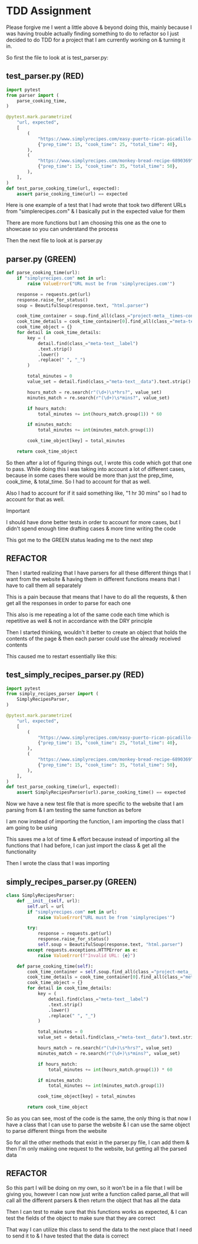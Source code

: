 # TDD Assignment

Please forgive me I went a little above & beyond doing this, mainly because I was having trouble actually finding something to do to refactor so I just decided to do TDD for a project that I am currently working on & turning it in.

So first the file to look at is test_parser.py:

## test_parser.py (RED)

```python
import pytest
from parser import (
    parse_cooking_time,
)

@pytest.mark.parametrize(
    "url, expected",
    [
        (
            "https://www.simplyrecipes.com/easy-puerto-rican-picadillo-recipe-8772420",
            {"prep_time": 15, "cook_time": 25, "total_time": 40},
        ),
        (
            "https://www.simplyrecipes.com/monkey-bread-recipe-6890369",
            {"prep_time": 15, "cook_time": 35, "total_time": 50},
        ),
    ],
)
def test_parse_cooking_time(url, expected):
    assert parse_cooking_time(url) == expected
```

Here is one example of a test that I had wrote that took two different URLs from "simplerecipes.com" & I basically put in the expected value for them

There are more functions but I am choosing this one as the one to showcase so you can understand the process

Then the next file to look at is parser.py

## parser.py (GREEN)

```python
def parse_cooking_time(url):
    if "simplyrecipes.com" not in url:
        raise ValueError("URL must be from 'simplyrecipes.com'")

    response = requests.get(url)
    response.raise_for_status()
    soup = BeautifulSoup(response.text, "html.parser")

    cook_time_container = soup.find_all(class_="project-meta__times-container")
    cook_time_details = cook_time_container[0].find_all(class_="meta-text")
    cook_time_object = {}
    for detail in cook_time_details:
        key = (
            detail.find(class_="meta-text__label")
            .text.strip()
            .lower()
            .replace(" ", "_")
        )

        total_minutes = 0
        value_set = detail.find(class_="meta-text__data").text.strip()

        hours_match = re.search(r"(\d+)\s*hrs?", value_set)
        minutes_match = re.search(r"(\d+)\s*mins?", value_set)

        if hours_match:
            total_minutes += int(hours_match.group(1)) * 60

        if minutes_match:
            total_minutes += int(minutes_match.group(1))

        cook_time_object[key] = total_minutes

    return cook_time_object
```

So then after a lot of figuring things out, I wrote this code which got that one to pass. While doing this I was taking into account a lot of different cases, because in some cases there would be more than just the prep_time, cook_time, & total_time. So I had to account for that as well.

Also I had to account for if it said something like, "1 hr 30 mins" so I had to account for that as well.

> [!IMPORTANT]
> I should have done better tests in order to account for more cases, but I didn't spend enough time drafting cases & more time writing the code

This got me to the GREEN status leading me to the next step

## REFACTOR

Then I started realizing that I have parsers for all these different things that I want from the website & having them in different functions means that I have to call them all separately

This is a pain because that means that I have to do all the requests, & then get all the responses in order to parse for each one

This also is me repeating a lot of the same code each time which is repetitive as well & not in accordance with the DRY principle

Then I started thinking, wouldn't it better to create an object that holds the contents of the page & then each parser could use the already received contents

This caused me to restart essentially like this:

## test_simply_recipes_parser.py (RED)

```python
import pytest
from simply_recipes_parser import (
    SimplyRecipesParser,
)

@pytest.mark.parametrize(
    "url, expected",
    [
        (
            "https://www.simplyrecipes.com/easy-puerto-rican-picadillo-recipe-8772420",
            {"prep_time": 15, "cook_time": 25, "total_time": 40},
        ),
        (
            "https://www.simplyrecipes.com/monkey-bread-recipe-6890369",
            {"prep_time": 15, "cook_time": 35, "total_time": 50},
        ),
    ],
)
def test_parse_cooking_time(url, expected):
    assert SimplyRecipesParser(url).parse_cooking_time() == expected


```

Now we have a new test file that is more specific to the website that I am parsing from & I am testing the same function as before

I am now instead of importing the function, I am importing the class that I am going to be using

This saves me a lot of time & effort because instead of importing all the functions that I had before, I can just import the class & get all the functionality

Then I wrote the class that I was importing

## simply_recipes_parser.py (GREEN)

```python
class SimplyRecipesParser:
    def __init__(self, url):
        self.url = url
        if "simplyrecipes.com" not in url:
            raise ValueError("URL must be from 'simplyrecipes'")

        try:
            response = requests.get(url)
            response.raise_for_status()
            self.soup = BeautifulSoup(response.text, "html.parser")
        except requests.exceptions.HTTPError as e:
            raise ValueError(f"Invalid URL: {e}")

    def parse_cooking_time(self):
        cook_time_container = self.soup.find_all(class_="project-meta__times-container")
        cook_time_details = cook_time_container[0].find_all(class_="meta-text")
        cook_time_object = {}
        for detail in cook_time_details:
            key = (
                detail.find(class_="meta-text__label")
                .text.strip()
                .lower()
                .replace(" ", "_")
            )

            total_minutes = 0
            value_set = detail.find(class_="meta-text__data").text.strip()

            hours_match = re.search(r"(\d+)\s*hrs?", value_set)
            minutes_match = re.search(r"(\d+)\s*mins?", value_set)

            if hours_match:
                total_minutes += int(hours_match.group(1)) * 60

            if minutes_match:
                total_minutes += int(minutes_match.group(1))

            cook_time_object[key] = total_minutes

        return cook_time_object
```

So as you can see, most of the code is the same, the only thing is that now I have a class that I can use to parse the website & I can use the same object to parse different things from the website

So for all the other methods that exist in the parser.py file, I can add them & then I'm only making one request to the website, but getting all the parsed data

## REFACTOR

So this part I will be doing on my own, so it won't be in a file that I will be giving you, however I can now just write a function called parse_all that will call all the different parsers & then return the object that has all the data

Then I can test to make sure that this functions works as expected, & I can test the fields of the object to make sure that they are correct

That way I can utilize this class to send the data to the next place that I need to send it to & I have tested that the data is correct

